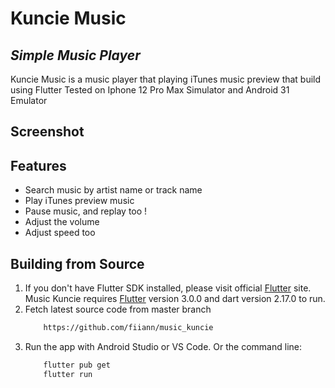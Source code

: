 # Kuncie Music
## _Simple Music Player_

Kuncie Music is a music player that playing iTunes music preview that build using Flutter
Tested on Iphone 12 Pro Max Simulator and Android 31 Emulator

## Screenshot


## Features

- Search music by artist name or track name
- Play iTunes preview music
- Pause music, and replay too !
- Adjust the volume
- Adjust speed too

## Building from Source
1. If you don't have Flutter SDK installed, please visit official [Flutter](https://https://flutter.dev/) site. Music Kuncie requires [Flutter](https://https://flutter.dev/) version 3.0.0 and dart version 2.17.0 to run.
2. Fetch latest source code from master branch
    ```sh
        https://github.com/fiiann/music_kuncie
    ```
3. Run the app with Android Studio or VS Code. Or the command line:
    ```sh
        flutter pub get
        flutter run
    ```


